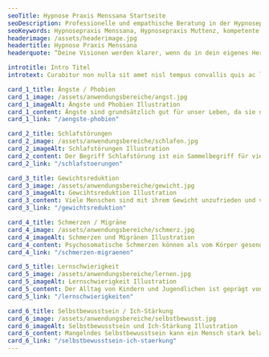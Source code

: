 ```yaml
---
seoTitle: Hypnose Praxis Menssana Startseite
seoDescription: Professionelle und empathische Beratung in der Hypnosepraxis Menssana in Muttenz.
seoKeywords: Hypnosepraxis Menssana, Hypnosepraxis Muttenz, kompetente Beratung, Hypnosetherapie, Beratung, Lebensfreude, Hypnose, Trance, Entspannt sein
headerimage: /assets/headerimage.jpg
headertitle: Hypnose Praxis Menssana
headerquote: “Deine Visionen werden klarer, wenn du in dein eigenes Herz hinein schaust. Wer nach aussen schaut , träumt. Wer nach innen schaut, erwacht. - C.G.Jung”

introtitle: Intro Titel
introtext: Curabitur non nulla sit amet nisl tempus convallis quis ac lectus. Donec rutrum congue leo eget malesuada. Curabitur aliquet quam id dui posuere blandit. Proin eget tortor risus. Donec rutrum congue leo eget malesuada. Lorem ipsum dolor sit amet, consectetur adipiscing elit. Lorem ipsum dolor sit amet, consectetur adipiscing elit. Pellentesque in ipsum id orci porta dapibus. Quisque velit nisi, pretium ut lacinia in, elementum id enim. Donec sollicitudin molestie malesuada.

card_1_title: Ängste / Phobien
card_1_image: /assets/anwendungsbereiche/angst.jpg
card_1_imageAlt: Ängste und Phobien Illustration
card_1_content: Ängste sind grundsätzlich gut für unser Leben, da sie uns vor Gefahren warnen. Geraten diese Ängste aber ausser Kontrolle und beeinflussen das Gefühlsleben und die Handlungsfähigkeit eines Menschen spricht man von krankhafter Angst. Hypnosetherapie kann ihnen dabei helfen, die belastenden Ängste loszulassen
card_1_link: "/aengste-phobien"

card_2_title: Schlafstörungen
card_2_image: /assets/anwendungsbereiche/schlafen.jpg
card_2_imageAlt: Schlafstörungen Illustration
card_2_content: Der Begriff Schlafstörung ist ein Sammelbegriff für viele verschiedene Schlafstörungsformen. Eine der häufigsten Schlafstörungen ist die Insomnie. Die Betroffenen leiden unter Ein- / Durchschlafproblemen, haben oft eine kognitive Überaktivität d.h. ihre Denkstruktur ist ungünstig, die Gedanken drehen sich im Kreis und sie können nur schlecht abschalten.
card_2_link: "/schlafstoerungen"

card_3_title: Gewichtsreduktion
card_3_image: /assets/anwendungsbereiche/gewicht.jpg
card_3_imageAlt: Gewcihtsreduktion Illustration
card_3_content: Viele Menschen sind mit ihrem Gewicht unzufrieden und verspüren den Wunsch abzunehmen. Die schlechten oder falschen Essgewohnheiten zu ändern ist schwierig und jedes Scheitern kann schnell zum Gefühl des Versagens führen.
card_3_link: "/gewichtsreduktion"

card_4_title: Schmerzen / Migräne
card_4_image: /assets/anwendungsbereiche/schmerz.jpg
card_4_imageAlt: Schmerzen und Migränen Illustration
card_4_content: Psychosomatische Schmerzen können als vom Körper gesendete Signale verstanden werden, die dem Menschen etwas mitteilen wollen.
card_4_link: "/schmerzen-migraenen"

card_5_title: Lernschwierigkeit
card_5_image: /assets/anwendungsbereiche/lernen.jpg
card_5_imageAlt: Lernschwierigkeit Illustration
card_5_content: Der Alltag von Kindern und Jugendlichen ist geprägt von Hausaufgaben, Prüfungen, Schule und Lernen. Dadurch stehen sie oft unter starkem Druck und können Stresssymptome oder Versagerängste entwickeln.
card_5_link: "/lernschwierigkeiten"

card_6_title: Selbstbewusstsein / Ich-Stärkung
card_6_image: /assets/anwendungsbereiche/selbstbewusst.jpg
card_6_imageAlt: Selbstbewusstsein und Ich-Stärkung Illustration
card_6_content: Mangelndes Selbstbewusstsein kann ein Mensch stark belasten. Betroffene könne sich schlecht durchsetzen oder nein sagen, sind schüchtern und unsicher. Dies hemmt sie nicht nur am beruflichen Erfolg, sondern auch an einem zufriedenen Privatleben.
card_6_link: "/selbstbewusstsein-ich-staerkung"
---
```

